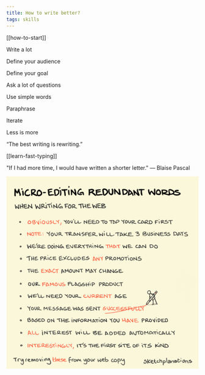 ```yaml
---
title: How to write better?
tags: skills
---
```


[[how-to-start]]

Write a lot

Define your audience 

Define your goal 

Ask a lot of questions 

Use simple words 

Paraphrase

Iterate

Less is more 

“The best writing is rewriting.” 

[[learn-fast-typing]]

"If I had more time, I would have written a shorter letter." — Blaise Pascal

![](/static/img/remove-redundant-words.png)
